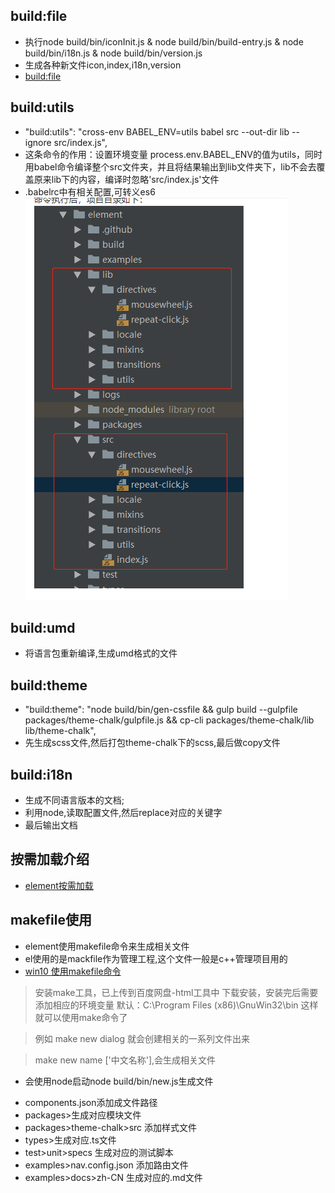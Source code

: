 ## build:file

* 执行node build/bin/iconInit.js & node build/bin/build-entry.js & node build/bin/i18n.js & node build/bin/version.js
* 生成各种新文件icon,index,i18n,version
* [build:file](https://juejin.im/post/5bcd95bc6fb9a05d2272db74)


## build:utils
- "build:utils": "cross-env BABEL_ENV=utils babel src --out-dir lib --ignore src/index.js",
- 这条命令的作用：设置环境变量 process.env.BABEL_ENV的值为utils，同时用babel命令编译整个src文件夹，并且将结果输出到lib文件夹下，lib不会去覆盖原来lib下的内容，编译时忽略'src/index.js'文件
- .babelrc中有相关配置,可转义es6
![图片alt](../img/imgclip.png)



## build:umd
* 将语言包重新编译,生成umd格式的文件


## build:theme
- "build:theme": "node build/bin/gen-cssfile && gulp build --gulpfile packages/theme-chalk/gulpfile.js && cp-cli packages/theme-chalk/lib lib/theme-chalk",
- 先生成scss文件,然后打包theme-chalk下的scss,最后做copy文件

## build:i18n
* 生成不同语言版本的文档;
* 利用node,读取配置文件,然后replace对应的关键字
* 最后输出文档

## 按需加载介绍
* [element按需加载](https://segmentfault.com/a/1190000015884948)


## makefile使用
- element使用makefile命令来生成相关文件
- el使用的是mackfile作为管理工程,这个文件一般是c++管理项目用的
- [win10 使用makefile命令](https://blog.csdn.net/pdcxs007/article/details/8582559)

> 安装make工具，已上传到百度网盘-html工具中 下载安装，安装完后需要添加相应的环境变量 默认：C:\Program Files (x86)\GnuWin32\bin 这样就可以使用make命令了

>  例如 make new dialog 就会创建相关的一系列文件出来



> make new name ['中文名称'],会生成相关文件
* 会使用node启动node build/bin/new.js生成文件
- components.json添加成文件路径
- packages>生成对应模块文件
- packages>theme-chalk>src 添加样式文件
- types>生成对应.ts文件
- test>unit>specs 生成对应的测试脚本
- examples>nav.config.json 添加路由文件
- examples>docs>zh-CN 生成对应的.md文件